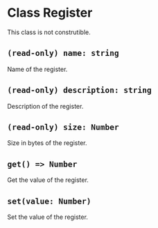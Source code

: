 # Class Register

This class is not construtible.

## `(read-only) name: string`

Name of the register.

## `(read-only) description: string`

Description of the register.

## `(read-only) size: Number`

Size in bytes of the register.

## `get() => Number`

Get the value of the register.

## `set(value: Number)`

Set the value of the register.
